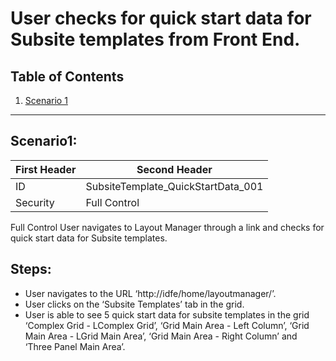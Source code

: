 ﻿# User checks for quick start data for Subsite templates from Front End. 
## Table of Contents
1. [Scenario 1](#Scenario1)

___
<div id="scenario1" />

## Scenario1: <a name="scenario-1"></a>
First Header | Second Header
------------ | -------------
ID | SubsiteTemplate_QuickStartData_001
Security | Full Control

Full Control User navigates to Layout Manager through a link and checks for quick start data for Subsite templates.

## Steps: 
*	User navigates to the URL ‘http://idfe/home/layoutmanager/’.
*   User clicks on the ‘Subsite Templates’ tab in the grid.
*   User is able to see 5 quick start data for subsite templates in the grid ‘Complex Grid - LComplex Grid’, ‘Grid Main Area - Left Column’, ‘Grid Main Area - LGrid Main Area’, ‘Grid Main Area - Right Column’ and ‘Three Panel Main Area’.
